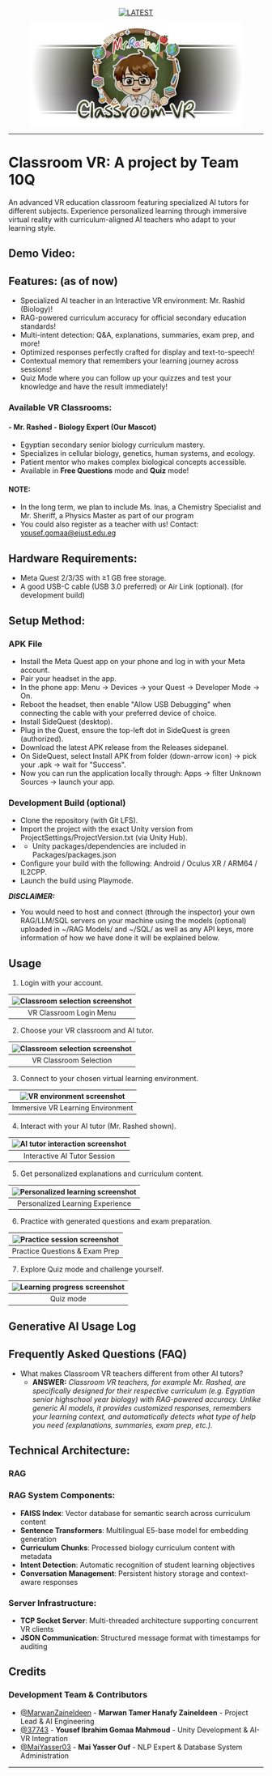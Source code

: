 <div align="center">

[![LATEST](https://img.shields.io/badge/AI_Accelerated_Appathon:_From_Concept_to_Code_with_Generative_AI-ffd8ff?style=for-the-badge&label=Appathon&l&labelColor=3b0d3d)](https://www.facebook.com/ejust.official/posts/-ai-accelerated-appathon-from-concept-to-code-with-generative-aihosted-by-the-co/749010944187251/)

<a>
  <p align="center">
    <picture>
      <source media="(prefers-color-scheme: dark)" srcset="Images\Webpage\banner-3.png">
      <img height="200px" src="Images\Webpage\banner-3.png">
    </picture>
  </p>
</a>

</div>

---

# Classroom VR: A project by Team 10Q

An advanced VR education classroom featuring specialized AI tutors for different subjects. Experience personalized learning through immersive virtual reality with curriculum-aligned AI teachers who adapt to your learning style.

## Demo Video:

## Features: (as of now)

- Specialized AI teacher in an Interactive VR environment: Mr. Rashid (Biology)!
- RAG-powered curriculum accuracy for official secondary education standards!
- Multi-intent detection: Q&A, explanations, summaries, exam prep, and more!
- Optimized responses perfectly crafted for display and text-to-speech!
- Contextual memory that remembers your learning journey across sessions!
- Quiz Mode where you can follow up your quizzes and test your knowledge and have the result immediately!

### Available VR Classrooms:

#### - Mr. Rashed - Biology Expert (Our Mascot)

- Egyptian secondary senior biology curriculum mastery.
- Specializes in cellular biology, genetics, human systems, and ecology.
- Patient mentor who makes complex biological concepts accessible.
- Available in **Free Questions** mode and **Quiz** mode!

#### NOTE:

- In the long term, we plan to include Ms. Inas, a Chemistry Specialist and Mr. Sheriff, a Physics Master as part of our program
- You could also register as a teacher with us! Contact: [yousef.gomaa@ejust.edu.eg](mailto:yousef.gomaa@ejust.edu.eg)

## Hardware Requirements:

- Meta Quest 2/3/3S with ≥1 GB free storage.
- A good USB-C cable (USB 3.0 preferred) or Air Link (optional). (for development build)

## Setup Method:

### APK File

- Install the Meta Quest app on your phone and log in with your Meta account.
- Pair your headset in the app.
- In the phone app: Menu → Devices → your Quest → Developer Mode → On.
- Reboot the headset, then enable "Allow USB Debugging" when connecting the cable with your preferred device of choice.
- Install SideQuest (desktop).
- Plug in the Quest, ensure the top-left dot in SideQuest is green (authorized).
- Download the latest APK release from the Releases sidepanel.
- On SideQuest, select Install APK from folder (down-arrow icon) → pick your .apk → wait for "Success".
- Now you can run the application locally through: Apps → filter Unknown Sources → launch your app.

### Development Build (optional)

- Clone the repository (with Git LFS).
- Import the project with the exact Unity version from ProjectSettings/ProjectVersion.txt (via Unity Hub).
- - Unity packages/dependencies are included in Packages/packages.json
- Configure your build with the following: Android / Oculus XR / ARM64 / IL2CPP.
- Launch the build using Playmode.

***DISCLAIMER:***

- You would need to host and connect (through the inspector) your own RAG/LLM/SQL servers on your machine using the models (optional) uploaded in ~/RAG Models/ and ~/SQL/ as well as any API keys, more information of how we have done it will be explained below.

## Usage

1. Login with your account.

<div align="center">

| ![Classroom selection screenshot](Images/Login.png) |
| :-----------------------------------------------: |
|              VR Classroom Login Menu              |

</div>

2. Choose your VR classroom and AI tutor.

<div align="center">

| ![Classroom selection screenshot](Images/Teachers.png) |
| :--------------------------------------------------: |
|                VR Classroom Selection                |

</div>

3. Connect to your chosen virtual learning environment.

<div align="center">

| ![VR environment screenshot](Images/vr_env.webp) |
| :--------------------------------------------: |
|       Immersive VR Learning Environment       |

</div>

4. Interact with your AI tutor (Mr. Rashed shown).

<div align="center">

| ![AI tutor interaction screenshot](screenshots/Tutor_interaction.jpg) |
| :-----------------------------------------------------------------: |
|                    Interactive AI Tutor Session                    |

</div>

5. Get personalized explanations and curriculum content.

<div align="center">

| ![Personalized learning screenshot](screenshots/) |
| :---------------------------------------------: |
|        Personalized Learning Experience        |

</div>

6. Practice with generated questions and exam preparation.

<div align="center">

| ![Practice session screenshot](screenshots/) |
| :----------------------------------------: |
|       Practice Questions & Exam Prep       |

</div>

7. Explore Quiz mode and challenge yourself.

<div align="center">

| ![Learning progress screenshot](screenshots/) |
| :-----------------------------------------: |
|                  Quiz mode                  |

</div>

## Generative AI Usage Log

## Frequently Asked Questions (FAQ)

- What makes Classroom VR teachers different from other AI tutors?
  - **ANSWER:** *Classroom VR teachers, for example Mr. Rashed, are specifically designed for their respective curriculum (e.g. Egyptian senior highschool year biology) with RAG-powered accuracy. Unlike generic AI models, it provides customized responses, remembers your learning context, and automatically detects what type of help you need (explanations, summaries, exam prep, etc.).*

## Technical Architecture:

### RAG

### RAG System Components:

- **FAISS Index**: Vector database for semantic search across curriculum content
- **Sentence Transformers**: Multilingual E5-base model for embedding generation
- **Curriculum Chunks**: Processed biology curriculum content with metadata
- **Intent Detection**: Automatic recognition of student learning objectives
- **Conversation Management**: Persistent history storage and context-aware responses

### Server Infrastructure:

- **TCP Socket Server**: Multi-threaded architecture supporting concurrent VR clients
- **JSON Communication**: Structured message format with timestamps for auditing

## Credits

### Development Team & Contributors

- [@MarwanZaineldeen](https://github.com/MarwanZaineldeen) - **Marwan Tamer Hanafy Zaineldeen** - Project Lead & AI Engineering
- [@37743](https://github.com/37743) - **Yousef Ibrahim Gomaa Mahmoud** - Unity Development & AI-VR Integration
- [@MaiYasser03](https://github.com/MaiYasser03) - **Mai Yasser Ouf** - NLP Expert & Database System Administration

---

